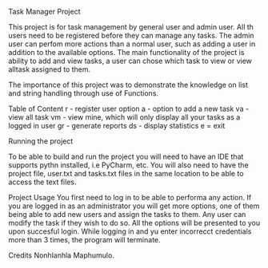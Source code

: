 Task Manager Project

This project is for task management by general user and admin user. 
All th users need to be registered before they can manage any tasks.
The admin user can perfom more actions than a normal user, such as adding a user in addition to the available options.
The main functionality of the project is ability to add and view tasks, a user can chose which task to view or view alltask assigned to them.

The importance of this project was to demonstrate the knowledge on list and string handling through use of Functions.

Table of Content
r - register user option
a - option to add a new task
va - view all task
vm - view mine, which will only display all your tasks as a logged in user
gr - generate reports
ds - display statistics
e = exit

Running the project

To be able to build and run the project you will need to have an IDE that supports pythn installed, i.e PyCharm, etc.
You will also need to have the project file, user.txt and tasks.txt files in the same location to be able to access the text files.


Project Usage
You first need to log in to be able to performa any action.
If you are logged in as an administrator you will get more options, one of them being able to add new users and assign the tasks to them.
Any user can modify the task if they wish to do so.
All the options will be presented to you upon succesful login.
While logging in and yu enter incorrecct credentials more than 3 times, the program will terminate.

Credits
Nonhlanhla Maphumulo. 
